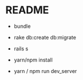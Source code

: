 # README


* bundle

* rake db:create db:migrate

* rails s

* yarn/npm install

* yarn / npm run dev_server
